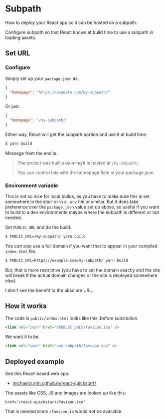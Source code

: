 # Subpath

How to deploy your React app so it can be hosted on a subpath.

Configure subpath so that React knows at build time to use a subpath in loading assets.


## Set URL

### Configure

Simply set up your `package.json` as:

```json
{
  "homepage": "https://example.com/my-subpath/"
}
```

Or just.

```json
{
  "homepage": "/my-subpath/"
}
```

Either way, React will get the subpath portion and use it at build time.

```sh
$ yarn build
```

Message from the end  is.

> The project was built assuming it is hosted at `/my-subpath/`.
>
> You can control this with the homepage field in your package.json.


### Environment variable

This is not so nice for local builds, as you have to make sure this is set somewhere in the shell or in a `.env` file or similar. But it does take preference over the `package.json` value set up above, so useful if you want to build to a dev environmente maybe where the subpath is different or not needed.

Set `PUBLIC_URL` and do the build.

```sh
$ PUBLIC_URL=/my-subpath/ yarn build
```

You _can_ also use a full domain if you want that to appear in your compiled `index.html` file.

```sh
$ PUBLIC_URL=https://example.com/my-subpath/ yarn build
```

But, that is more restrictive (you have to set the domain exactly and the site will break if the actual domain changes or the site is deployed somewhere else). 

I don't see the benefit to the absolute URL.


## How it works

The code is `public/index.html` looks like this, before subsitution.

```HTML
<link rel="icon" href="%PUBLIC_URL%/favicon.ico" />
```

We want it to be.

```HTML
<link rel="icon" href="/my-subpath/favicon.ico" />
```

## Deployed example

See this React-based web app:

- [michaelcurrin.github.io/react-quickstart/](https://michaelcurrin.github.io/react-quickstart/)

The assets like CSS, JS and images are looked up like this:

```
href="/react-quickstart/favicon.ico"
```

That is needed since `/favicon.io` would not be available.
